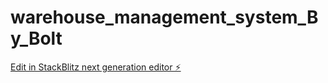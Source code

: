 # warehouse_management_system_By_Bolt

[Edit in StackBlitz next generation editor ⚡️](https://stackblitz.com/~/github.com/SeimoDev/warehouse_management_system_By_Bolt)